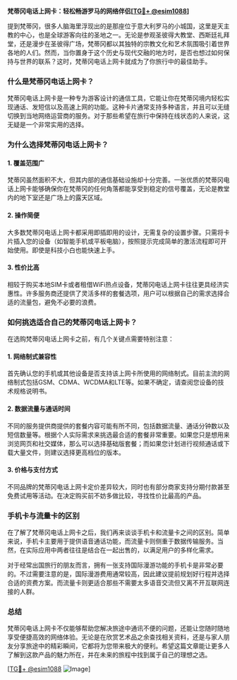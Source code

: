 **梵蒂冈电话上网卡：轻松畅游罗马的网络伴侣[[TG💪+ @esim1088](https://t.me/s/esim1088)]**

提到梵蒂冈，很多人脑海里浮现出的是那座位于意大利罗马的小城国，这里是天主教的中心，也是全球游客向往的圣地之一。无论是参观圣彼得大教堂、西斯廷礼拜堂，还是漫步在圣彼得广场，梵蒂冈都以其独特的宗教文化和艺术氛围吸引着世界各地的人们。然而，当你置身于这个历史与现代交融的地方时，是否也想过如何保持与世界的联系？这时，梵蒂冈电话上网卡就成为了你旅行中的最佳助手。

### 什么是梵蒂冈电话上网卡？

梵蒂冈电话上网卡是一种专为游客设计的通信工具，它能让你在梵蒂冈境内轻松实现通话、发短信以及高速上网的功能。这种卡片通常支持多种语言，并且可以无缝切换到当地网络运营商的服务。对于那些希望在旅行中保持在线状态的人来说，这无疑是一个非常实用的选择。

### 为什么选择梵蒂冈电话上网卡？

#### 1. **覆盖范围广**
梵蒂冈虽然面积不大，但其内部的通信基础设施却十分完善。一张优质的梵蒂冈电话上网卡能够确保你在梵蒂冈的任何角落都能享受到稳定的信号覆盖，无论是教堂内的地下室还是广场上的露天区域。

#### 2. **操作简便**
大多数梵蒂冈电话上网卡都采用即插即用的设计，无需复杂的设置步骤。只需将卡片插入您的设备（如智能手机或平板电脑），按照提示完成简单的激活流程即可开始使用。即使是科技小白也能快速上手。

#### 3. **性价比高**
相较于购买本地SIM卡或者租借WiFi热点设备，梵蒂冈电话上网卡往往更具经济实惠性。许多服务商还提供了灵活多样的套餐选项，用户可以根据自己的需求选择合适的流量包，避免不必要的浪费。

### 如何挑选适合自己的梵蒂冈电话上网卡？

在选购梵蒂冈电话上网卡之前，有几个关键点需要特别注意：

#### 1. **网络制式兼容性**
首先确认您的手机或其他设备是否支持该上网卡所使用的网络制式。目前主流的网络制式包括GSM、CDMA、WCDMA和LTE等。如果不确定，请查阅您设备的技术规格说明书。

#### 2. **数据流量与通话时间**
不同的服务提供商提供的套餐内容可能有所不同，包括数据流量、通话分钟数以及短信数量等。根据个人实际需求来挑选最合适的套餐非常重要。如果您只是想用来浏览网页和社交媒体，那么可以选择基础版套餐；而如果您计划进行视频通话或下载大量文件，则建议选择更高档位的版本。

#### 3. **价格与支付方式**
不同品牌的梵蒂冈电话上网卡定价差异较大，同时也有部分商家支持分期付款甚至免费试用等活动。在决定购买前不妨多做比较，寻找性价比最高的产品。

### 手机卡与流量卡的区别

在了解了梵蒂冈电话上网卡之后，我们再来谈谈手机卡和流量卡之间的区别。简单来说，手机卡主要用于提供语音通话功能，而流量卡则侧重于数据传输服务。当然，在实际应用中两者往往是结合在一起出售的，以满足用户的多样化需求。

对于经常出国旅行的朋友而言，拥有一张支持国际漫游功能的手机卡是非常必要的。不过需要注意的是，国际漫游费用通常较高，因此建议提前规划好行程并选择合适的资费方案。而流量卡则更适合那些不需要太多语音交流但又离不开互联网连接的人群。

### 总结

梵蒂冈电话上网卡不仅能够帮助您解决旅途中通讯不便的问题，还能让您随时随地享受便捷高效的网络体验。无论是在欣赏艺术品之余查找相关资料，还是与家人朋友分享旅途中的精彩瞬间，它都将为您带来极大的便利。希望这篇文章能让更多人了解到这款产品的魅力所在，并在未来的旅程中找到属于自己的理想之选。

[[TG💪+ @esim1088](https://t.me/s/esim1088) ![Image](https://i.postimg.cc/4NQfJmqS/Snipaste-2025-05-13-00-14-12.png)]